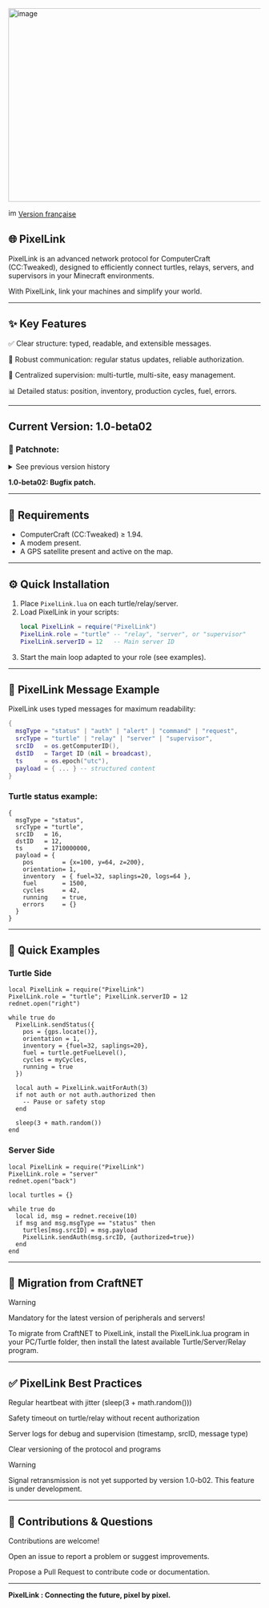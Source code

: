 <img width="1108" height="386" alt="image" src="https://github.com/user-attachments/assets/a6ee35af-42a3-48e8-b43b-096884e06a47" />

<img width="16" height="16" alt="image" src="https://github.com/user-attachments/assets/ed9d7c93-42b9-4f00-a5ab-595a9fa1a3b3" /> [Version française](../../PixelLink/README.md)

## 🌐 PixelLink
PixelLink is an advanced network protocol for ComputerCraft (CC:Tweaked), designed to efficiently connect turtles, relays, servers, and supervisors in your Minecraft environments.

With PixelLink, link your machines and simplify your world.

---

## ✨ Key Features
✅ Clear structure: typed, readable, and extensible messages.

🔄 Robust communication: regular status updates, reliable authorization.

🚀 Centralized supervision: multi-turtle, multi-site, easy management.

📊 Detailed status: position, inventory, production cycles, fuel, errors.

---

## Current Version: 1.0-beta02

### 📝 Patchnote:
<details>
<summary>See previous version history</summary>

*1.0-alpha01: Initial version of PixelLink.*

*1.0-beta01: Bugfix patch.*

</details>

**1.0-beta02: Bugfix patch.**

---

## 🔌 Requirements

- ComputerCraft (CC:Tweaked) ≥ 1.94.
- A modem present.
- A GPS satellite present and active on the map.

---

## ⚙️ Quick Installation
1. Place `PixelLink.lua` on each turtle/relay/server.
2. Load PixelLink in your scripts:
    ```lua
    local PixelLink = require("PixelLink")
    PixelLink.role = "turtle" -- "relay", "server", or "supervisor"
    PixelLink.serverID = 12   -- Main server ID
    ```
3. Start the main loop adapted to your role (see examples).

---

## 📝 PixelLink Message Example
PixelLink uses typed messages for maximum readability:
```lua
{
  msgType = "status" | "auth" | "alert" | "command" | "request",
  srcType = "turtle" | "relay" | "server" | "supervisor",
  srcID   = os.getComputerID(),
  dstID   = Target ID (nil = broadcast),
  ts      = os.epoch("utc"),
  payload = { ... } -- structured content
}

```
### Turtle status example:
```
{
  msgType = "status",
  srcType = "turtle",
  srcID   = 16,
  dstID   = 12,
  ts      = 1710000000,
  payload = {
    pos        = {x=100, y=64, z=200},
    orientation= 1,
    inventory  = { fuel=32, saplings=20, logs=64 },
    fuel       = 1500,
    cycles     = 42,
    running    = true,
    errors     = {}
  }
}
```
---

## 🚀 Quick Examples
### Turtle Side
```
local PixelLink = require("PixelLink")
PixelLink.role = "turtle"; PixelLink.serverID = 12
rednet.open("right")

while true do
  PixelLink.sendStatus({
    pos = {gps.locate()},
    orientation = 1,
    inventory = {fuel=32, saplings=20},
    fuel = turtle.getFuelLevel(),
    cycles = myCycles,
    running = true
  })

  local auth = PixelLink.waitForAuth(3)
  if not auth or not auth.authorized then
    -- Pause or safety stop
  end

  sleep(3 + math.random())
end
```

### Server Side
```
local PixelLink = require("PixelLink")
PixelLink.role = "server"
rednet.open("back")

local turtles = {}

while true do
  local id, msg = rednet.receive(10)
  if msg and msg.msgType == "status" then
    turtles[msg.srcID] = msg.payload
    PixelLink.sendAuth(msg.srcID, {authorized=true})
  end
end
```

---

## 🔄 Migration from CraftNET
> [!WARNING]
> Mandatory for the latest version of peripherals and servers!

To migrate from CraftNET to PixelLink, install the PixelLink.lua program in your PC/Turtle folder, then install the latest available Turtle/Server/Relay program.

---

## ✅ PixelLink Best Practices
Regular heartbeat with jitter (sleep(3 + math.random()))

Safety timeout on turtle/relay without recent authorization

Server logs for debug and supervision (timestamp, srcID, message type)

Clear versioning of the protocol and programs

> [!WARNING]
> Signal retransmission is not yet supported by version 1.0-b02. This feature is under development.

---

## 🙌 Contributions & Questions
Contributions are welcome!

Open an issue to report a problem or suggest improvements.

Propose a Pull Request to contribute code or documentation.

---

**PixelLink : Connecting the future, pixel by pixel.**
